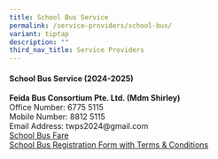 ```yaml
---
title: School Bus Service
permalink: /service-providers/school-bus/
variant: tiptap
description: ""
third_nav_title: Service Providers
---
```

<h4>School Bus Service (2024-2025)</h4>
<p><strong>Feida Bus Consortium Pte. Ltd. (Mdm Shirley)</strong> 
<br>Office Number: 6775 5115
<br>Mobile Number: 8812 5115
<br>Email Address: twps2024@gmail.com
<br><a href="/files/School%20Bus%20Services/twps_nte_price_schbus_2024_w_email.pdf" rel="noopener noreferrer nofollow" target="_blank">School Bus Fare</a> 
<br><a href="/files/School Bus Services/schbus_reg_form_tnc_feida.pdf" rel="noopener noreferrer nofollow" target="_blank">School Bus Registration Form with Terms &amp; Conditions</a>
</p>